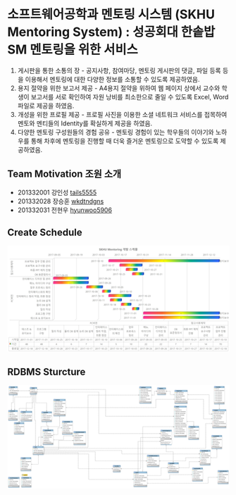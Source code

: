 # 소프트웨어공학과 멘토링 시스템 (SKHU Mentoring System) : 성공회대 한솥밥 SM 멘토링을 위한 서비스
1. 게시판을 통한 소통의 장 - 공지사항, 참여마당, 멘토링 게시판의 댓글, 파일 등록 등을 이용해서 멘토링에 대한 다양한 정보를 소통할 수 있도록 제공하였음.
2. 용지 절약을 위한 보고서 제공 - A4용지 절약을 위하여 웹 페이지 상에서 교수와 학생이 보고서를 서로 확인하여 자원 낭비를 최소한으로 줄일 수 있도록 Excel, Word 파일로 제공을 하였음.
3. 개성을 위한 프로필 제공 - 프로필 사진을 이용한 소셜 네트워크 서비스를 접목하여 멘토와 멘티들의 Identity를 확실하게 제공을 하였음.
4. 다양한 멘토링 구성원들의 경험 공유 - 멘토링 경험이 있는 학우들의 이야기와 노하우를 통해 차후에 멘토링을 진행할 때 더욱 즐거운 멘토링으로 도약할 수 있도록 제공하였음.

## Team Motivation 조원 소개
- 201332001 강인성 [tails5555](https://github.com/tails5555)
- 201332028 장승훈 [wkdtndgns](https://github.com/wkdtndgns)
- 201332031 전현우 [hyunwoo5906](https://github.com/hyunwoo5906)

## Create Schedule
![motivation_schedule](/src/docs/img/motivation_schedule.jpg "Optional title")

## RDBMS Sturcture
![motivation_schedule](/src/docs/img/motivation_rdbms_physical.png "Optional title")